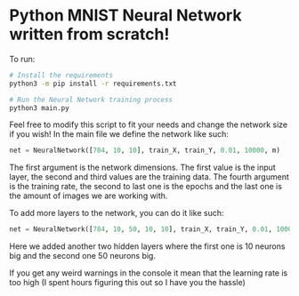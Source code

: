 # Python MNIST Neural Network written from scratch!

To run:

```sh
# Install the requirements
python3 -m pip install -r requirements.txt

# Run the Neural Network training process
python3 main.py
```

Feel free to modify this script to fit your needs and change the network size if you wish! In the main file we define the network like such:

```py
net = NeuralNetwork([784, 10, 10], train_X, train_Y, 0.01, 10000, m)
```

The first argument is the network dimensions. The first value is the input layer, the second and third values are the training data. The fourth argument is the training rate, the second to last one is the epochs and the last one is the amount of images we are working with.

To add more layers to the network, you can do it like such:

```py
net = NeuralNetwork([784, 10, 50, 10, 10], train_X, train_Y, 0.01, 10000, m)
```

Here we added another two hidden layers where the first one is 10 neurons big and the second one 50 neurons big.

If you get any weird warnings in the console it mean that the learning rate is too high (I spent hours figuring this out so I have you the hassle)